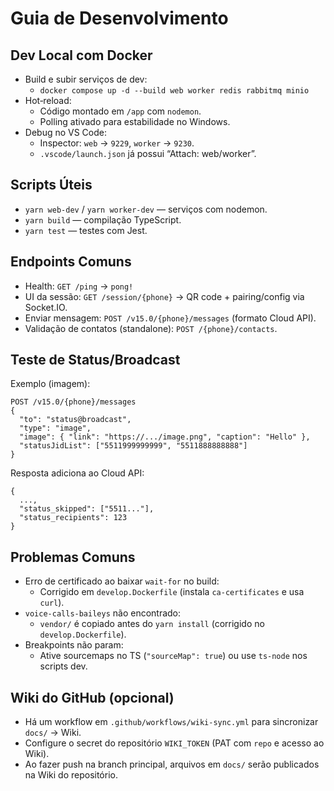 # Guia de Desenvolvimento

## Dev Local com Docker

- Build e subir serviços de dev:
  - `docker compose up -d --build web worker redis rabbitmq minio`
- Hot‑reload:
  - Código montado em `/app` com `nodemon`.
  - Polling ativado para estabilidade no Windows.
- Debug no VS Code:
  - Inspector: `web` → `9229`, `worker` → `9230`.
  - `.vscode/launch.json` já possui “Attach: web/worker”.

## Scripts Úteis

- `yarn web-dev` / `yarn worker-dev` — serviços com nodemon.
- `yarn build` — compilação TypeScript.
- `yarn test` — testes com Jest.

## Endpoints Comuns

- Health: `GET /ping` → `pong!`
- UI da sessão: `GET /session/{phone}` → QR code + pairing/config via Socket.IO.
- Enviar mensagem: `POST /v15.0/{phone}/messages` (formato Cloud API).
- Validação de contatos (standalone): `POST /{phone}/contacts`.

## Teste de Status/Broadcast

Exemplo (imagem):

```
POST /v15.0/{phone}/messages
{
  "to": "status@broadcast",
  "type": "image",
  "image": { "link": "https://.../image.png", "caption": "Hello" },
  "statusJidList": ["5511999999999", "5511888888888"]
}
```

Resposta adiciona ao Cloud API:

```
{
  ...,
  "status_skipped": ["5511..."],
  "status_recipients": 123
}
```

## Problemas Comuns

- Erro de certificado ao baixar `wait-for` no build:
  - Corrigido em `develop.Dockerfile` (instala `ca-certificates` e usa `curl`).
- `voice-calls-baileys` não encontrado:
  - `vendor/` é copiado antes do `yarn install` (corrigido no `develop.Dockerfile`).
- Breakpoints não param:
  - Ative sourcemaps no TS (`"sourceMap": true`) ou use `ts-node` nos scripts dev.

## Wiki do GitHub (opcional)

- Há um workflow em `.github/workflows/wiki-sync.yml` para sincronizar `docs/` → Wiki.
- Configure o secret do repositório `WIKI_TOKEN` (PAT com `repo` e acesso ao Wiki).
- Ao fazer push na branch principal, arquivos em `docs/` serão publicados na Wiki do repositório.
